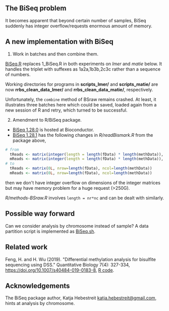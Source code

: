 ## The BiSeq problem

It becomes apparent that beyond certain number of samples, BiSeq suddenly has integer overflow/requests enormous amount of memory.

## A new implementation with BiSeq

1. Work in batches and then combine them.

[BiSeq.R](BiSeq.R) replaces 1_BiSeq.R in both experiments on *lmer* and *matie* below. It handles the triplet with suffexes as 1a2a,1b3b,2c3c rather than a sequence of numbers.

Working directories for programs in **scripts_lmer/** and **scripts_matie/** are now **rrbs_clean_data_lmer/** and **rrbs_clean_data_matie/**, respectively.

Unfortunately, the `combine` method of BSraw remains crashed. At least, it illustrates three batches here which could be saved, loaded again from a new session of R and retry, which turned to be successful.

2. Amendment to R/BiSeq package.

* [BiSeq 1.28.0](https://www.bioconductor.org/packages/release/bioc/src/contrib/BiSeq_1.28.0.tar.gz) is hosted at Bioconductor.
* [BiSeq 1.28.1](BiSeq_1.28.1.tar.gz) has the following changes in *R/readBismark.R* from the package above,
```r
# from
  tReads <- matrix(integer(length = length(fData) * length(methData)), nrow=length(fData))
  mReads <- matrix(integer(length = length(fData) * length(methData)), nrow=length(fData))
# to
  tReads <- matrix(0L, nrow=length(fData), ncol=length(methData))
  mReads <- matrix(0L, nrow=length(fData), ncol=length(methData))
```
then we don't have integer overflow on dimensions of the integer matrices but may have memory problem for a huge request (>250G).

*R/methods-BSraw.R* involves `length = nr*nc` and can be dealt with similarly.

## Possible way forward

Can we consider analysis by chromosome instead of sample? A data partition script is implemented as [BiSeq.sh](BiSeq.sh).

## Related work

Feng, H. and H. Wu (2019). "Differential methylation analysis for bisulfite sequencing using DSS." Quantitative Biology 7(4): 327-334, 
https://doi.org/10.1007/s40484-019-0183-8, [R code](https://static-content.springer.com/esm/art%3A10.1007%2Fs40484-019-0183-8/MediaObjects/40484_2019_183_MOESM2_ESM.zip).

## Acknowledgements

The BiSeq package author, Katja Hebestreit <katja.hebestreit@gmail.com>, hints at analysis by chromosome.
